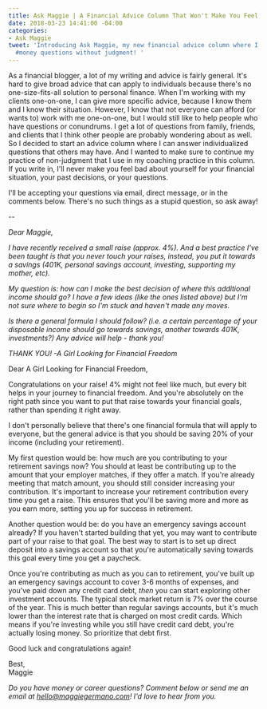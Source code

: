 ```yaml
---
title: Ask Maggie | A Financial Advice Column That Won't Make You Feel Like Shit
date: 2018-03-23 14:41:00 -04:00
categories:
- Ask Maggie
tweet: 'Introducing Ask Maggie, my new financial advice column where I answer your
  #money questions without judgment! '
---
```


As a financial blogger, a lot of my writing and advice is fairly general. It's hard to give broad advice that can apply to individuals because there's no one-size-fits-all solution to personal finance. When I'm working with my clients one-on-one, I can give more specific advice, because I know them and I know their situation. However, I know that not everyone can afford (or wants to) work with me one-on-one, but I would still like to help people who have questions or conundrums. I get a lot of questions from family, friends, and clients that I think other people are probably wondering about as well. So I decided to start an advice column where I can answer individualized questions that others may have. And I wanted to make sure to continue my practice of non-judgment that I use in my coaching practice in this column. If you write in, I'll never make you feel bad about yourself for your financial situation, your past decisions, or your questions.

I'll be accepting your questions via email, direct message, or in the comments below. There's no such things as a stupid question, so ask away!

--

*Dear Maggie,*

*I have recently received a small raise (approx. 4%). And a best practice I've been taught is that you never touch your raises, instead, you put it towards a savings (401K, personal savings account, investing, supporting my mother, etc).*

*My question is: how can I make the best decision of where this additional income should go? I have a few ideas (like the ones listed above) but I'm not sure where to begin so I'm stuck and haven't made any moves.*

*Is there a general formula I should follow? (i.e. a certain percentage of your disposable income should go towards savings, another towards 401K, investments?) Any advice will help - thank you!*

*THANK YOU!
-A Girl Looking for Financial Freedom*

Dear A Girl Looking for Financial Freedom,

Congratulations on your raise! 4% might not feel like much, but every bit helps in your journey to financial freedom. And you're absolutely on the right path since you want to put that raise towards your financial goals, rather than spending it right away.

I don't personally believe that there's one financial formula that will apply to everyone, but the general advice is that you should be saving 20% of your income (including your retirement).

My first question would be: how much are you contributing to your retirement savings now? You should at least be contributing up to the amount that your employer matches, if they offer a match. If you're already meeting that match amount, you should still consider increasing your contribution. It's important to increase your retirement contribution every time you get a raise. This ensures that you'll be saving more and more as you earn more, setting you up for success in retirement.

Another question would be: do you have an emergency savings account already? If you haven't started building that yet, you may want to contribute part of your raise to that goal. The best way to start is to set up direct deposit into a savings account so that you're automatically saving towards this goal every time you get a paycheck.

Once you're contributing as much as you can to retirement, you've built up an emergency savings account to cover 3-6 months of expenses, and you've paid down any credit card debt, *then* you can start exploring other investment accounts. The typical stock market return is 7% over the course of the year. This is much better than regular savings accounts, but it's much lower than the interest rate that is charged on most credit cards. Which means if you're investing while you still have credit card debt, you're actually losing money. So prioritize that debt first.

Good luck and congratulations again!

Best,\
Maggie

*Do you have money or career questions? Comment below or send me an email at [hello@maggiegermano.com](mailto:hello@maggiegermano.com)! I'd love to hear from you.*